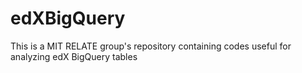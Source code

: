 # edXBigQuery
This is a MIT RELATE group's repository containing codes useful for analyzing edX BigQuery tables
